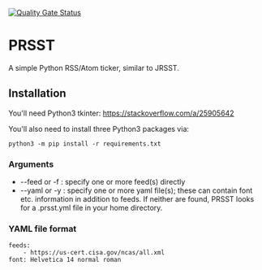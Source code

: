 [![Quality Gate Status](https://sonarcloud.io/api/project_badges/measure?project=drsjb80_PRSST&metric=alert_status)](https://sonarcloud.io/dashboard?id=drsjb80_PRSST)

# PRSST
A simple Python RSS/Atom ticker, similar to JRSST.

## Installation
You'll need Python3 tkinter: https://stackoverflow.com/a/25905642

You'll also need to install three Python3 packages via:

    python3 -m pip install -r requirements.txt

### Arguments
- --feed or -f : specify one or more feed(s) directly
- --yaml or -y : specify one or more yaml file(s); these can contain font etc. information in addition to feeds.
If neither are found, PRSST looks for a .prsst.yml file in your home directory.

### YAML file format
```
feeds:
    - https://us-cert.cisa.gov/ncas/all.xml
font: Helvetica 14 normal roman
```
